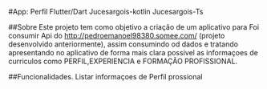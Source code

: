 #App: Perfil
Flutter/Dart Jucesargois-kotlin Jucesargois-Ts

##Sobre
Este projeto tem como objetivo a criação de um aplicativo para Foi  consumir Api do http://pedroemanoel98380.somee.com/ (projeto desenvolvido anteriormente), assim consumindo od dados e tratando apresentando no aplicativo de forma mais clara possivel as informaçoes de curriculos como PERFIL,EXPERIENCIA e FORMAÇÃO PROFISSIONAL.

##Funcionalidades.
Listar informaçoes de Perfil prossional
